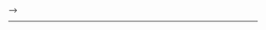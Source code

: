 <!-- # ***Yi-Lin Shao:*** -->

<!-- ### Hello, my friend! 🍻 -->
<!-- ### 有朋自远方来，不亦乐乎 🤜🤛 -->

<!-- --- -->

<!-- ### About Me -->

<!-- Currently, I am a member of the Key Laboratory of Intelligent Perception and Image Understanding of Ministry of Education at Xidian University under the supervision of [Prof. Licheng Jiao](https://web.xidian.edu.cn/lchjiao/indexen.html). My research interest includes **computer vision, explainable AI, and optimal scheduling**.
<!-- You can find more about me 👉[here](https://yilinshao.github.io). -->

<!-- --- -->

<!-- ### Github Stats -->

<!-- [![Anurag's GitHub stats](https://github-readme-stats.vercel.app/api?username=yilinshao&count_private=true&theme=cobalt&include_all_commits=true&hide_title=True)](https://github.com/anuraghazra/github-readme-stats) -->

<!-- --- -->

<!-- ### Computer Skills -->

<!-- [![Top Langs](https://github-readme-stats.vercel.app/api/top-langs/?username=yilinshao&include_all_commits=true&layout=compact)](https://github.com/anuraghazra/github-readme-stats) -->

<!-- <img src="http://img.shields.io/badge/-Python-3776AB?style=flat&logo=python&logoColor=FFFFFF"> <img src="http://img.shields.io/badge/-Pytorch-EE4C2C?style=flat&logo=pytorch&logoColor=FFFFFF"> <img src="http://img.shields.io/badge/-Ubuntu-E95420?style=flat&logo=ubuntu&logoColor=FFFFFF"> <img src="http://img.shields.io/badge/-Github-000000?style=flat&logo=github&logoColor=FFFFFF"> <img src="http://img.shields.io/badge/-Docker-2496ED?style=flat&logo=docker&logoColor=FFFFFF"> <img src="http://img.shields.io/badge/-LaTeX-008080?style=flat&logo=latex&logoColor=FFFFFF">  --> -->

---





<!--
**yilinshao/yilinshao** is a ✨ _special_ ✨ repository because its `README.md` (this file) appears on your GitHub profile.

Here are some ideas to get you started:

- 🔭 I’m currently working on ...
- 🌱 I’m currently learning ...
- 👯 I’m looking to collaborate on ...
- 🤔 I’m looking for help with ...
- 💬 Ask me about ...
- 📫 How to reach me: ...
- 😄 Pronouns: ...
- ⚡ Fun fact: ...
-->
